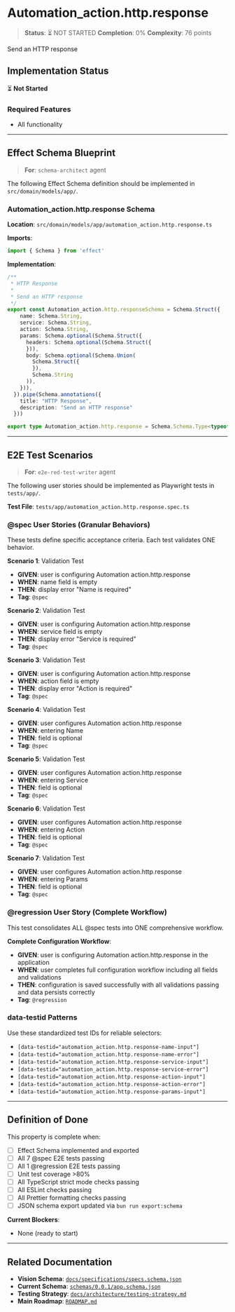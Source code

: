 # Automation_action.http.response

> **Status**: ⏳ NOT STARTED
> **Completion**: 0%
> **Complexity**: 76 points

Send an HTTP response

## Implementation Status

⏳ **Not Started**

### Required Features

- All functionality

---

## Effect Schema Blueprint

> **For**: `schema-architect` agent

The following Effect Schema definition should be implemented in `src/domain/models/app/`.

### Automation_action.http.response Schema

**Location**: `src/domain/models/app/automation_action.http.response.ts`

**Imports**:

```typescript
import { Schema } from 'effect'
```

**Implementation**:

```typescript
/**
 * HTTP Response
 *
 * Send an HTTP response
 */
export const Automation_action.http.responseSchema = Schema.Struct({
    name: Schema.String,
    service: Schema.String,
    action: Schema.String,
    params: Schema.optional(Schema.Struct({
      headers: Schema.optional(Schema.Struct({
      })),
      body: Schema.optional(Schema.Union(
        Schema.Struct({
        }),
        Schema.String
      )),
    })),
  }).pipe(Schema.annotations({
    title: "HTTP Response",
    description: "Send an HTTP response"
  }))

export type Automation_action.http.response = Schema.Schema.Type<typeof Automation_action.http.responseSchema>
```

---

## E2E Test Scenarios

> **For**: `e2e-red-test-writer` agent

The following user stories should be implemented as Playwright tests in `tests/app/`.

**Test File**: `tests/app/automation_action.http.response.spec.ts`

### @spec User Stories (Granular Behaviors)

These tests define specific acceptance criteria. Each test validates ONE behavior.

**Scenario 1**: Validation Test

- **GIVEN**: user is configuring Automation action.http.response
- **WHEN**: name field is empty
- **THEN**: display error "Name is required"
- **Tag**: `@spec`

**Scenario 2**: Validation Test

- **GIVEN**: user is configuring Automation action.http.response
- **WHEN**: service field is empty
- **THEN**: display error "Service is required"
- **Tag**: `@spec`

**Scenario 3**: Validation Test

- **GIVEN**: user is configuring Automation action.http.response
- **WHEN**: action field is empty
- **THEN**: display error "Action is required"
- **Tag**: `@spec`

**Scenario 4**: Validation Test

- **GIVEN**: user configures Automation action.http.response
- **WHEN**: entering Name
- **THEN**: field is optional
- **Tag**: `@spec`

**Scenario 5**: Validation Test

- **GIVEN**: user configures Automation action.http.response
- **WHEN**: entering Service
- **THEN**: field is optional
- **Tag**: `@spec`

**Scenario 6**: Validation Test

- **GIVEN**: user configures Automation action.http.response
- **WHEN**: entering Action
- **THEN**: field is optional
- **Tag**: `@spec`

**Scenario 7**: Validation Test

- **GIVEN**: user configures Automation action.http.response
- **WHEN**: entering Params
- **THEN**: field is optional
- **Tag**: `@spec`

### @regression User Story (Complete Workflow)

This test consolidates ALL @spec tests into ONE comprehensive workflow.

**Complete Configuration Workflow**:

- **GIVEN**: user is configuring Automation action.http.response in the application
- **WHEN**: user completes full configuration workflow including all fields and validations
- **THEN**: configuration is saved successfully with all validations passing and data persists correctly
- **Tag**: `@regression`

### data-testid Patterns

Use these standardized test IDs for reliable selectors:

- `[data-testid="automation_action.http.response-name-input"]`
- `[data-testid="automation_action.http.response-name-error"]`
- `[data-testid="automation_action.http.response-service-input"]`
- `[data-testid="automation_action.http.response-service-error"]`
- `[data-testid="automation_action.http.response-action-input"]`
- `[data-testid="automation_action.http.response-action-error"]`
- `[data-testid="automation_action.http.response-params-input"]`

---

## Definition of Done

This property is complete when:

- [ ] Effect Schema implemented and exported
- [ ] All 7 @spec E2E tests passing
- [ ] All 1 @regression E2E tests passing
- [ ] Unit test coverage >80%
- [ ] All TypeScript strict mode checks passing
- [ ] All ESLint checks passing
- [ ] All Prettier formatting checks passing
- [ ] JSON schema export updated via `bun run export:schema`

**Current Blockers**:

- None (ready to start)

---

## Related Documentation

- **Vision Schema**: [`docs/specifications/specs.schema.json`](../specs.schema.json)
- **Current Schema**: [`schemas/0.0.1/app.schema.json`](../../schemas/0.0.1/app.schema.json)
- **Testing Strategy**: [`docs/architecture/testing-strategy.md`](../../architecture/testing-strategy.md)
- **Main Roadmap**: [`ROADMAP.md`](../../../ROADMAP.md)
